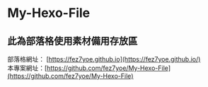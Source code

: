 # My-Hexo-File
## 此為部落格使用素材備用存放區
部落格網址： [https://fez7yoe.github.io](https://fez7yoe.github.io/)   
本專案網址：[https://github.com/fez7yoe/My-Hexo-File](https://github.com/fez7yoe/My-Hexo-File)
